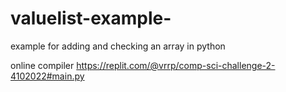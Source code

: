# valuelist-example-
example for adding and checking an array in python

online compiler
https://replit.com/@vrrp/comp-sci-challenge-2-4102022#main.py
